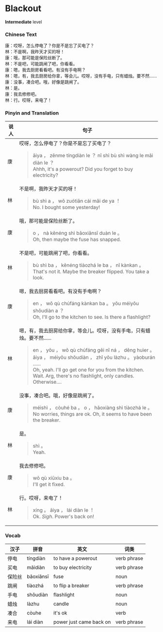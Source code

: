 # Blackout
**Intermediate** level
### Chinese Text
康：哎呀，怎么停电了？你是不是忘了买电了？<br />林：不是啊，我昨天才买的呀！<br />康：哦，那可能是保险丝断了。<br />林：不是吧，可能跳闸了吧，你看看。<br />康：嗯，我去厨房看看吧。有没有手电啊？<br />林：嗯，有，我去厨房给你拿，等会儿。哎呀，没有手电，只有蜡烛。要不然......<br />康：没事，凑合吧。哦，好像是跳闸了。<br />林：是。<br />康：我去修修吧。<br />林：行。哎呀，来电了！

### Pinyin and Translation
|说人|句子|
|----|----|
|康|哎呀，怎么停电了？你是不是忘了买电了？<blockquote>āiya ， zěnme tíngdiàn le ？ nǐ shì bù shì wàng le mǎi diàn le ？<br />Ahhh, it's a powerout? Did you forget to buy electricity?</blockquote>|
|林|不是啊，我昨天才买的呀！<blockquote>bù shì a ， wǒ zuótiān cái mǎi de ya ！<br />No. I bought some yesterday!</blockquote>|
|康|哦，那可能是保险丝断了。<blockquote>o ， nà kěnéng shì bǎoxiǎnsī duàn le 。<br />Oh, then maybe the fuse has snapped.</blockquote>|
|林|不是吧，可能跳闸了吧，你看看。<blockquote>bù shì ba ， kěnéng tiàozhá le ba ， nǐ kànkan 。<br />That's not it. Maybe the breaker flipped. You take a look.</blockquote>|
|康|嗯，我去厨房看看吧。有没有手电啊？<blockquote>en ， wǒ qù chúfáng kànkan ba 。 yǒu méiyǒu shǒudiàn a ？<br />Oh, I'll go to the kitchen to see. Is there a flashlight?</blockquote>|
|林|嗯，有，我去厨房给你拿，等会儿。哎呀，没有手电，只有蜡烛。要不然......<blockquote>en ， yǒu ， wǒ qù chúfáng gěi nǐ ná ， děng huìer 。 āiya ， méiyǒu shǒudiàn ， zhǐ yǒu làzhu 。 yàoburán ......<br />Oh, yeah. I'll go get one for you from the kitchen. Wait. Arg, there's no flashlight, only candles. Otherwise....</blockquote>|
|康|没事，凑合吧。哦，好像是跳闸了。<blockquote>méishì ， còuhé ba 。 o ， hǎoxiàng shì tiàozhá le 。<br />No worries, things are ok. Oh, it seems to have been the breaker.</blockquote>|
|林|是。<blockquote>shì 。<br />Yeah.</blockquote>|
|康|我去修修吧。<blockquote>wǒ qù xiūxiu ba 。<br />I'll get it fixed.</blockquote>|
|林|行。哎呀，来电了！<blockquote>xíng 。 āiya ， lái diàn le ！<br />Ok. *Sigh*. Power's back on!</blockquote>|
### Vocab
|汉子|拼音|英文|词类|
|----|----|----|----|
|停电|tíngdiàn|to have a powerout|verb phrase|
|买电|mǎidiàn|to buy electricity|verb phrase|
|保险丝|bǎoxiǎnsī|fuse|noun|
|跳闸|tiàozhá|to flip a breaker|verb phrase|
|手电|shǒudiàn|flashlight|noun|
|蜡烛|làzhu|candle|noun|
|凑合|còuhe|it's ok|verb|
|来电|lái diàn|power just came back on|verb phrase|